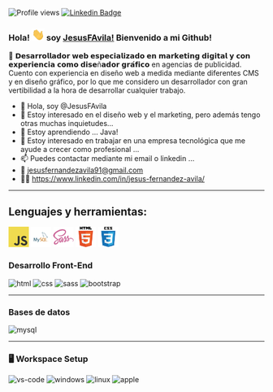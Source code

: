 ![Profile views](https://komarev.com/ghpvc/?username=JesusFAvila&color=0D92F3)
[![Linkedin Badge](https://img.shields.io/badge/-Add&nbsp;Me-0B7CCF?style=flat&logo=Linkedin&logoColor=white&link=https://www.linkedin.com/in/jesus-fernandez-avila/)](https://www.linkedin.com/in/jesus-fernandez-avila/)



### Hola! <img src="https://raw.githubusercontent.com/ABSphreak/ABSphreak/master/gifs/Hi.gif" width="25"> soy [JesusFAvila!](https://www.linkedin.com/in/jesus-fernandez-avila/) Bienvenido a mi Github!

🚀 𝗗𝗲𝘀𝗮𝗿𝗿𝗼𝗹𝗹𝗮𝗱𝗼𝗿 𝘄𝗲𝗯 𝗲𝘀𝗽𝗲𝗰𝗶𝗮𝗹𝗶𝘇𝗮𝗱𝗼 𝗲𝗻 𝗺𝗮𝗿𝗸𝗲𝘁𝗶𝗻𝗴 𝗱𝗶𝗴𝗶𝘁𝗮𝗹 𝘆 𝗰𝗼𝗻 𝗲𝘅𝗽𝗲𝗿𝗶𝗲𝗻𝗰𝗶𝗮 𝗰𝗼𝗺𝗼 𝗱𝗶𝘀𝗲ñ𝗮𝗱𝗼𝗿 𝗴𝗿𝗮́𝗳𝗶𝗰𝗼 en agencias de publicidad. Cuento con experiencia en diseño web a medida mediante diferentes CMS y en diseño gráfico, por lo que me considero un desarrollador con gran vertibilidad a la hora de desarrollar cualquier trabajo.

- 👋 Hola, soy @JesusFAvila
- 👀 Estoy interesado en el diseño web y el marketing, pero además tengo otras muchas inquietudes...
- 🌱 Estoy aprendiendo ... Java!
- 💞️ Estoy interesado en trabajar en una empresa tecnológica que me ayude  a crecer como profesional ...
- 📫 Puedes contactar mediante mi email o linkedin ...
- 📧 jesusfernandezavila91@gmail.com
- 🧙🏻 https://www.linkedin.com/in/jesus-fernandez-avila/

---


## Lenguajes y herramientas:

<code><img height="40" src="https://raw.githubusercontent.com/github/explore/80688e429a7d4ef2fca1e82350fe8e3517d3494d/topics/javascript/javascript.png"></code>
<code><img height="40" src="https://raw.githubusercontent.com/github/explore/80688e429a7d4ef2fca1e82350fe8e3517d3494d/topics/mysql/mysql.png"></code>
<code><img height="40" src="https://raw.githubusercontent.com/github/explore/80688e429a7d4ef2fca1e82350fe8e3517d3494d/topics/sass/sass.png"></code>
<code><img height="40" src="https://raw.githubusercontent.com/github/explore/80688e429a7d4ef2fca1e82350fe8e3517d3494d/topics/html/html.png"></code>
<code><img height="40" src="https://raw.githubusercontent.com/github/explore/80688e429a7d4ef2fca1e82350fe8e3517d3494d/topics/css/css.png"></code>


### Desarrollo Front-End 


![html](https://img.shields.io/badge/HTML5-E20C1C?style=for-the-badge&logo=html5&logoColor=white)
![css](https://img.shields.io/badge/CSS3-0C54DC?style=for-the-badge&logo=css3&logoColor=white)
![sass](https://img.shields.io/badge/SASS-DF46A2?style=for-the-badge&logo=sass&logoColor=white)
![bootstrap](https://img.shields.io/badge/Bootstrap-7C0FC1?style=for-the-badge&logo=bootstrap&logoColor=white)
 
---

### Bases de datos

![mysql](https://img.shields.io/badge/MySQL-E97B00?style=for-the-badge&logo=mysql&logoColor=white)

---

### 🖥️ Workspace Setup

![vs-code](https://img.shields.io/badge/VS_Code-198CCD?style=for-the-badge&logo=Visual-Studio-Code&logoColor=white)
![windows](https://img.shields.io/badge/Windows_10-2040E1?style=for-the-badge&logo=windows&logoColor=white)
![linux](https://img.shields.io/badge/Linux-EA8416?style=for-the-badge&logo=linux&logoColor=black)
![apple](https://img.shields.io/badge/McOS-FCFCFC?style=for-the-badge&logo=apple&logoColor=black)







<!---
JesusFAvila/JesusFAvila is a ✨ special ✨ repository because its `README.md` (this file) appears on your GitHub profile.
You can click the Preview link to take a look at your changes.
--->
